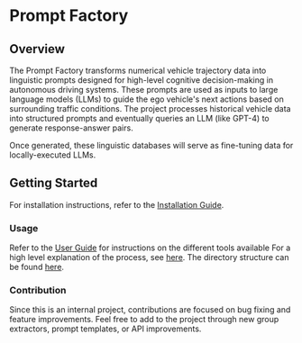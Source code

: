 
# Prompt Factory

## Overview

The Prompt Factory transforms numerical vehicle trajectory data into linguistic prompts designed for high-level cognitive decision-making in autonomous driving systems. These prompts are used as inputs to large language models (LLMs) to guide the ego vehicle's next actions based on surrounding traffic conditions. The project processes historical vehicle data into structured prompts and eventually queries an LLM (like GPT-4) to generate response-answer pairs.

Once generated, these linguistic databases will serve as fine-tuning data for locally-executed LLMs.

## Getting Started

For installation instructions, refer to the [Installation Guide](docs/01_installation.md).

### Usage

Refer to the [User Guide](docs/02_user_guide.md) for instructions on the different tools available
For a high level explanation of the process, see [here](docs/04_how_it_works.md).
The directory structure can be found [here](docs/03_directory_structure.md).

### Contribution

Since this is an internal project, contributions are focused on bug fixing and feature improvements. Feel free to add to the project through new group extractors, prompt templates, or API improvements.
